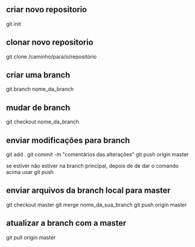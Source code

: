 ## criar novo repositorio 

git init

## clonar novo repositorio

git clone /caminho/para/o/repositório

## criar uma  branch 
git branch nome_da_branch

## mudar de  branch 
git checkout nome_da_branch

## enviar modificações para branch

git add .
git commit -m "comentários das alterações"
git push origin master

se estiver não estiver na branch principal, depois de de dar o comando acima usar 
git push 

## enviar arquivos da branch local para master

git checkout master
git merge nome_da_sua_branch
git push origin master

## atualizar a branch com a master

git pull origin master